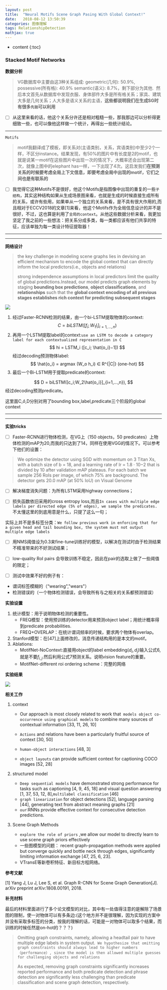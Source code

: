 ```yaml
---
layout: post
title:  "Neural Motifs Scene Graph Pasing With Global Context!"
date:   2018-08-12 13:50:39
categories: 图像理解
tags: RelationshipDetection
mathjax: true
---
```


* content
{:toc}
### Stacked Motif Networks



**数据分析**

> VG数据库中主要由这3种关系组成: geometric(几何): 50.9%, possessive(所有格): 40.9% semantic(语义): 8.7%，剩下部分为其他.  然后本文首先从数据库中发现衣服、身体部件大多是所有格关系；家具、建筑大多是几何关系；人大多是语义关系的主语，**这些都说明我们在生成SG时有很多`先验`可以利用** 

- [ ]   从这里来看的话，他这个关系分许还是相对粗糙一些，那我那边可以分析得更细致一些，也可以像他这样做一个统计，再得出一些统计结论。

------

`Motifs`

 > motif我翻译成了模板，即关系对(主语类别，关系，宾语类别)中至少2个一样，不区分instance。结果发现，有50%的图片中有长度是2的motif，也就是说某一motif在这些图片中出现一次的情况下，大概率还会出现第二次，就像上图中的elephant has一样，一下出现了4次。这启发我们**在预测关系的时候要考虑全局上下文信息，即要考虑全局中出现的motif，它们之间也是有联系的** 

- [ ]  我觉得它这种Motifs不是很好，他这个Motifs是指图像中出现的重复的一些`子结构`，其实这种结构如果从生成场景图来看，也就是生成的时候直接生成所有的关系，或许有些用，如果单从一个独立的关系来看，是不具有很大作用的,而且相对于ECCV2018的文章[1]来看，他这个Motifs作为全局信息设计的并不是很好，不过，这也算是利用了`全局的context`。从他这些数据分析来看，我更加坚定了我之前的一些想法：把关系分成多类，每一类都应该有他们共享的特征，应该单独为每一类设计特征提取器！

------

------

**网络设计**

> the key challenge in modeling scene graphs lies in devising an efficient mechanism to encode the global context that can directly inform the local predictors(i.e., objects and relations)   
>
> strong independence assumptions in local predictors limit the quality of global predictions.Instead, our model predicts graph elements by staging **bounding box predictions**, **object classifications**, and **relationships** such that the **global context encoding of all previous stages establishes rich context for predicting subsequent stages**    

![](https://ws1.sinaimg.cn/large/005IsqTWly1fu7wyl2op6j30vm0inaoj.jpg)

1) 经过Faster-RCNN检测的结果，由一个bi-LSTM提取物体的context:
$$
C = biLSTM([f_i;W_1l_i]_{i=1,...,n})
$$
2) 再用一个LSTM提取label的context:`use an LSTM to decode a category label for each contextualized representation in C `
$$
hi = LSTM_i ([c_i; \hat{o_i}−1])
$$
经过decoding预测物体label:
$$
\hat{o_i} = argmax (W_o h_i) ∈ R^{|C|} (one-hot)
$$
3) 最后一个Bi-LSTM用于提取predicate的context:


$$
D = biLSTM([c_i;W_2\hat{o_i}]_{i=1,...,n}),
$$
经过decoding预测predicate。

这里面C,$\hat{o}$,D分别对用了bounding box,label,predicate三个阶段的global context

------

------

**实验tricks**

- [ ]  Faster-RCNN进行物体检测，在VG上（150 objects，50 predicates）上物体检测的mAP为20,而我的只达到了14，同样在使用VGG的情况下。可以参考下他们的设置：

  > We optimize the detector using SGD with momentum on 3 Titan Xs, with a batch size of b = 18, and a learning rate of lr = 1.8 · 10−2 that is divided by 10 after validation mAP plateaus. For each batch we sample 256 RoIs per image, of which 75% are background. The detector gets 20.0 mAP (at 50% IoU) on Visual Genome 

- [ ]   解决梯度消失问题：为所有LSTM采用highway connections；

- [ ]  损失函数依旧采用的cross entropy loss,而且`In cases with multiple edge labels per directed edge (5% of edges), we sample the predicates. `不太懂这里的到底用意是什么，只提了这么一句；

  实际上并不是多标签分类：`We follow previous work in enforcing that for a given head and tail bounding box, the system must not output multiple edge labels `

- [ ]  用NMS阈值设为0.3来fine-tune训练好的模型，以解决在测试时由于检测结果不精准带来的不好测试结果；

- [ ]  low-quality RoI pairs 会导致训练不稳定，因此在pair的选取上做了一些阈值的限定；

- [ ]  测试中效果不好的例子有：

  - 谓词标签模糊的（“wearing","wears"）
  - 检测错误的（一个物体检测错误，会导致所有与之相关的关系都预测错误）



**实验设置**

1. 统计模型：用于说明物体检测的重要性。
   - FREQ模型：使用预训练的detector用来预测object label；用统计概率得到predicate probabilities.
   - FREQ+OVERLAP：在统计谓词频率的时候，要求两个物体有overlap。
2. Stanford模型：在[47]上面修改的，消息传递结构用的是本文的motif。
3. Ablations:
   - MotifNet-NoContext:直接用object的label embedding($d_i,d_j$)输入公式6,就是不要$f_{i,j}$.然后利用公式7预测关系。说明vision feature的重要。
   - MotifNet-different roi ordering scheme：完整的网络



**实验结果**

![](https://ws1.sinaimg.cn/large/005IsqTWly1fu819pw1w6j30tk0cw78y.jpg)



**相关工作**

1. context

   - Our approach is most closely related to work that` models object co-occurrence using graphical models` to combine many sources of contextual information [33, 11, 26, 10] 

   - `Actions` and relations have been a particularly fruitful source of context [30, 50] 

   - `human-object interactions` [48, 3] 

   - `object layouts` can provide sufficient context for captioning COCO images [52, 28] 

2. structured model

   - `Deep sequential models` have demonstrated strong performance for tasks such as captioning [4, 9, 45, 18] and visual question answering [1, 37, 53, 12, 8],`multilabel classification` [46] 
   - `graph linearization` for object detections [52], language parsing [44], generating text from abstract meaning graphs [21] 
   - `our`:RNNs provide effective context for consecutive detection predictions. 

3. Scene Graph Methods 

   - `explore the role of priors` ,we allow our model to directly learn to use scene graph priors effectively 
   - 一些图模型的问题： recent graph-propagation methods were applied but converge quickly and bottle neck through edges, significantly limiting information exchange [47, 25, 6, 23]. 
   - VTransE等新卷积特征、新目标方程网络。

**参考文献**

[1] Yang J, Lu J, Lee S, et al. Graph R-CNN for Scene Graph Generation[J]. arXiv preprint arXiv:1808.00191, 2018. 



**补充材料**

最后的材料里面进行了多个论文模型的对比，其中有一处值得注意的是解除了场景图的限制，使一对物体可以有多条边:(这个地方并不是很理解，因为实现的方案中并没有采取多标签的分类，按我的理解的话，可能是一对物体可以取多个结果，而训练的时候任然是on-hot的？？？)

> Omitting graph constraints, namely, allowing a headtail pair to have multiple edge labels in system output.` We hypothesize that omitting graph constraints should always lead to higher numbers（performance）, since the model is then allowed multiple guesses for challenging objects and relations`    
>
> As expected, removing graph constraints significantly increases reported performance and both predicate detection and phrase detection are significantly less challenging than predicate classification and scene graph detection, respectively.    